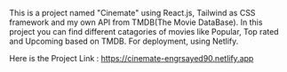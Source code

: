 This is a project named "Cinemate" using React.js, Tailwind as CSS framework and my own API from TMDB(The Movie DataBase).
In this project you can find different catagories of movies like Popular, Top rated and Upcoming based
on TMDB. For deployment, using Netlify.

Here is the Project Link : https://cinemate-engrsayed90.netlify.app
